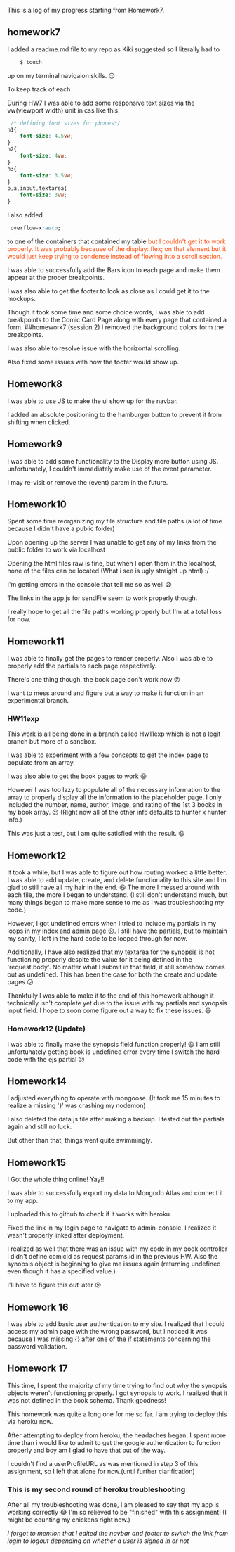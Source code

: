 This is a log of my progress starting from Homework7.
<!-- Homework7 -->
## homework7
I added a readme.md file to my repo as Kiki suggested so I literally had to
```bash
    $ touch
```
up on my terminal navigaion skills. :smirk:

To keep track of each

During HW7 I was able to add some responsive text sizes via the vw(viewport width) unit in css like this:
```css
 /* defining font sizes for phones*/
h1{
    font-size: 4.5vw;
}
h2{
    font-size: 4vw;
}
h3{
    font-size: 3.5vw;
}
p,a,input,textarea{
    font-size: 3vw;
}
```
I also added 

```css
 overflow-x:auto;
```

to one of the containers that contained my table <span style="color: orangered">
but I couldn't get it to work properly. It was probably because of the display: flex; on that element but it would just keep trying to condense instead of flowing into a scroll section.</span>

I was able to successfully add the Bars icon to each page and make them appear at the proper breakpoints.

I was also able to get the footer to look as close as I could get it to the mockups.

Though it took some time and some choice words, I was able to add breakpoints to the Comic Card Page along with every page that contained a form.
##homework7 (session 2)
I removed the background colors form the breakpoints.

I was also able to resolve issue with the horizontal scrolling.

Also fixed some issues with how the footer would show up.

## Homework8
I was able to use JS to make the ul show up for the navbar.

I added an absolute positioning to the hamburger button to prevent it from shifting when clicked.
## Homework9
I was able to add some functionality to the Display more button using JS. unfortunately, I couldn't immediately make use of the event parameter.

I may re-visit or remove the (event) param in the future.

## Homework10

Spent some time reorganizing my file structure and file paths (a lot of time because I didn't have a public folder)

Upon opening up the server I was unable to get any of my links from the public folder to work via localhost

Opening the html files raw is fine, but when I open them in the localhost, none of the files can be located (What i see is ugly straight up html) :/

I'm getting errors in the console that tell me so as well :frowning:

The links in the app.js for sendFile seem to work properly though.

I really hope to get all the file paths working properly but I'm at a total loss for now.

## Homework11

I was able to finally get the pages to render properly. Also I was able to properly add the partials to each page respectively.

There's one thing though, the book page don't work now :confused:

I want to mess around and figure out a way to make it function in an experimental branch.

### HW11exp
This work is all being done in a branch called Hw11exp which is not a legit branch but more of a sandbox.

I was able to experiment with a few concepts to get the index page to populate from an array.

I was also able to get the book pages to work :smiley:

However I was too lazy to populate all of the necessary information to the array to properly display all the information to the placeholder page.
I only included the number, name, author, image, and rating of the 1st 3 books in my book array. :confused: (Right now all of the other info defaults to hunter x hunter info.)

This was just a test, but I am quite satisfied with the result. :smiley:

## Homework12

It took a while, but I was able to figure out how routing worked a little better. I was able to add update, create, and delete functionality to this site and I'm glad to still have all my hair in the end. :laughing: The more I messed around with each file, the more I began to understand.
(I still don't understand much, but many things began to make more sense to me as I was troubleshooting my code.)

However, I got undefined errors when I tried to include my partials in my loops in my index and admin page :confused:. I still have the partials, but to maintain my sanity, I left in the hard code to be looped through for now.

Additionally, I have also realized that my textarea for the synopsis is not functioning properly despite the value for it being defined in the 'request.body'. No matter what I submit in that field, it still somehow comes out as undefined. This has been the case for both the create and update pages :confused:

Thankfully I was able to make it to the end of this homework although it technically isn't complete yet due to the issue with my partials and synopsis input field. I hope to soon come figure out a way to fix these issues. :smiley:

### Homework12 (Update)

I was able to finally make the synopsis field function properly! :smiley: I am still unfortunately getting book is undefined error every time I switch the hard code with the ejs partial :confused:

## Homework14 

I adjusted everything to operate with mongoose. (It took me 15 minutes to realize a missing '}' was crashing my nodemon)

I also deleted the data.js file after making a backup.
I tested out the partials again and still no luck.

But other than that, things went quite swimmingly.

## Homework15

I Got the whole thing online! Yay!!

I was able to successfully export my data to Mongodb Atlas and connect it to my app.

I uploaded this to github to check if it works with heroku.

Fixed the link in my login page to navigate to admin-console. I realized it wasn't properly linked after deployment.

I realized as well that there was an issue with my code in my book controller i didn't define comicId as request.params.id in the previous HW. Also the synopsis object is beginning to give me issues again (returning undefined even though it has a specified value.)

I'll have to figure this out later :confused:

## Homework 16

I was able to add basic user authentication to my site. I realized that I could access my admin page with the wrong password, but I noticed it was because I was missing {} after one of the if statements concerning the password validation.

## Homework 17

This time, I spent the majority of my time trying to find out why the synopsis objects weren't functioning properly. I got synopsis to work. I realized that it was not defined in the book schema. Thank goodness!

This homework was quite a long one for me so far. I am trying to deploy this via heroku now.

After attempting to deploy from heroku, the headaches began. I spent more time than i would like to admit to get the google authentication to function properly and boy am I glad to have that out of the way.

I couldn't find a userProfileURL as was mentioned in step 3 of this assignment, so I left that alone for now.(until further clarification)

### This is my second round of heroku troubleshooting 

After all my troubleshooting was done, I am pleased to say that my app is working correctly :joy: I'm so relieved to be "finished" with this assignment! (I might be counting my chickens right now.)

*I forgot to mention that I edited the navbar and footer to switch the link from login to logout depending on whether a user is signed in or not*